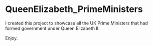 # QueenElizabeth_PrimeMinisters

I created this project to showcase all the UK Prime Ministers that had formed government under Queen Elizabeth II.

Enjoy.
